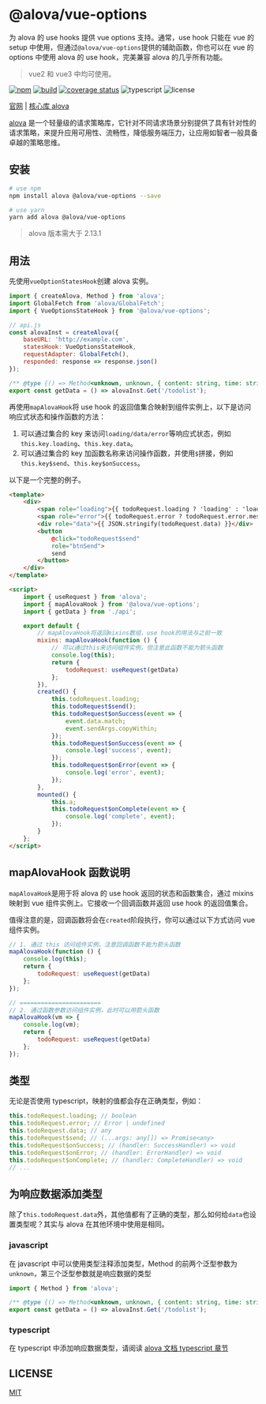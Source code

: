 # @alova/vue-options

为 alova 的 use hooks 提供 vue options 支持。通常，use hook 只能在 vue 的 setup 中使用，但通过`@alova/vue-options`提供的辅助函数，你也可以在 vue 的 options 中使用 alova 的 use hook，完美兼容 alova 的几乎所有功能。

> vue2 和 vue3 中均可使用。

[![npm](https://img.shields.io/npm/v/@alova/vue-options)](https://www.npmjs.com/package/@alova/vue-options)
[![build](https://github.com/alovajs/vue-options/actions/workflows/release.yml/badge.svg?branch=main)](https://github.com/alovajs/vue-options/actions/workflows/release.yml)
[![coverage status](https://coveralls.io/repos/github/alovajs/vue-options/badge.svg?branch=main)](https://coveralls.io/github/alovajs/vue-options?branch=main)
![typescript](https://badgen.net/badge/icon/typescript?icon=typescript&label)
![license](https://img.shields.io/badge/license-MIT-blue.svg)

[官网](https://alova.js.org/extension/alova-mock) | [核心库 alova](https://github.com/alovajs/alova)

[alova](https://github.com/alovajs/alova) 是一个轻量级的请求策略库，它针对不同请求场景分别提供了具有针对性的请求策略，来提升应用可用性、流畅性，降低服务端压力，让应用如智者一般具备卓越的策略思维。

## 安装

```bash
# use npm
npm install alova @alova/vue-options --save

# use yarn
yarn add alova @alova/vue-options

```

> alova 版本需大于 2.13.1

## 用法

先使用`vueOptionStatesHook`创建 alova 实例。

```javascript
import { createAlova, Method } from 'alova';
import GlobalFetch from 'alova/GlobalFetch';
import { VueOptionsStateHook } from '@alova/vue-options';

// api.js
const alovaInst = createAlova({
	baseURL: 'http://example.com',
	statesHook: VueOptionsStateHook,
	requestAdapter: GlobalFetch(),
	responded: response => response.json()
});

/** @type {() => Method<unknown, unknown, { content: string, time: string }[]>} */
export const getData = () => alovaInst.Get('/todolist');
```

再使用`mapAlovaHook`将 use hook 的返回值集合映射到组件实例上，以下是访问响应式状态和操作函数的方法：

1. 可以通过集合的 key 来访问`loading/data/error`等响应式状态，例如`this.key.loading`、`this.key.data`。
2. 可以通过集合的 key 加函数名称来访问操作函数，并使用`$`拼接，例如`this.key$send`、`this.key$onSuccess`。

以下是一个完整的例子。

```html
<template>
	<div>
		<span role="loading">{{ todoRequest.loading ? 'loading' : 'loaded' }}</span>
		<span role="error">{{ todoRequest.error ? todoRequest.error.message : '' }}</span>
		<div role="data">{{ JSON.stringify(todoRequest.data) }}</div>
		<button
			@click="todoRequest$send"
			role="btnSend">
			send
		</button>
	</div>
</template>

<script>
	import { useRequest } from 'alova';
	import { mapAlovaHook } from '@alova/vue-options';
	import { getData } from './api';

	export default {
		// mapAlovaHook将返回mixins数组，use hook的用法与之前一致
		mixins: mapAlovaHook(function () {
			// 可以通过this来访问组件实例，但注意此函数不能为箭头函数
			console.log(this);
			return {
				todoRequest: useRequest(getData)
			};
		}),
		created() {
			this.todoRequest.loading;
			this.todoRequest$send();
			this.todoRequest$onSuccess(event => {
				event.data.match;
				event.sendArgs.copyWithin;
			});
			this.todoRequest$onSuccess(event => {
				console.log('success', event);
			});
			this.todoRequest$onError(event => {
				console.log('error', event);
			});
		},
		mounted() {
			this.a;
			this.todoRequest$onComplete(event => {
				console.log('complete', event);
			});
		}
	};
</script>
```

## mapAlovaHook 函数说明

`mapAlovaHook`是用于将 alova 的 use hook 返回的状态和函数集合，通过 mixins 映射到 vue 组件实例上。它接收一个回调函数并返回 use hook 的返回值集合。

值得注意的是，回调函数将会在`created`阶段执行，你可以通过以下方式访问 vue 组件实例。

```javascript
// 1. 通过 this 访问组件实例，注意回调函数不能为箭头函数
mapAlovaHook(function () {
	console.log(this);
	return {
		todoRequest: useRequest(getData)
	};
});

// =======================
// 2. 通过函数参数访问组件实例，此时可以用箭头函数
mapAlovaHook(vm => {
	console.log(vm);
	return {
		todoRequest: useRequest(getData)
	};
});
```

## 类型

无论是否使用 typescript，映射的值都会存在正确类型，例如：

```javascript
this.todoRequest.loading; // boolean
this.todoRequest.error; // Error | undefined
this.todoRequest.data; // any
this.todoRequest$send; // (...args: any[]) => Promise<any>
this.todoRequest$onSuccess; // (handler: SuccessHandler) => void
this.todoRequest$onError; // (handler: ErrorHandler) => void
this.todoRequest$onComplete; // (handler: CompleteHandler) => void
// ...
```

## 为响应数据添加类型

除了`this.todoRequest.data`外，其他值都有了正确的类型，那么如何给`data`也设置类型呢？其实与 alova 在其他环境中使用是相同。

### javascript

在 javascript 中可以使用类型注释添加类型，Method 的前两个泛型参数为`unknown`，第三个泛型参数就是响应数据的类型

```javascript
import { Method } from 'alova';

/** @type {() => Method<unknown, unknown, { content: string, time: string }[]>} */
export const getData = () => alovaInst.Get('/todolist');
```

### typescript

在 typescript 中添加响应数据类型，请阅读 [alova 文档 typescript 章节](https://alova.js.org/tutorial/advanced/typescript/#the-type-of-response-data)

## LICENSE

[MIT](https://en.wikipedia.org/wiki/MIT_License)
